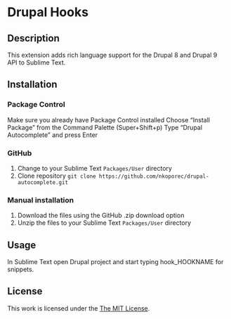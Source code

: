 Drupal Hooks
=====================
## Description

This extension adds rich language support for the Drupal 8 and Drupal 9 API to Sublime Text.

## Installation

###

### Package Control

Make sure you already have Package Control installed
Choose “Install Package” from the Command Palette (Super+Shift+p)
Type “Drupal Autocomplete” and press Enter

### GitHub

1. Change to your Sublime Text `Packages/User` directory
2. Clone repository `git clone https://github.com/nkoporec/drupal-autocomplete.git`

### Manual installation

1. Download the files using the GitHub .zip download option
2. Unzip the files to your Sublime Text `Packages/User` directory

## Usage

In Sublime Text open Drupal project and start typing hook_HOOKNAME for snippets.

## License

This work is licensed under the [The MIT License](LICENSE).
